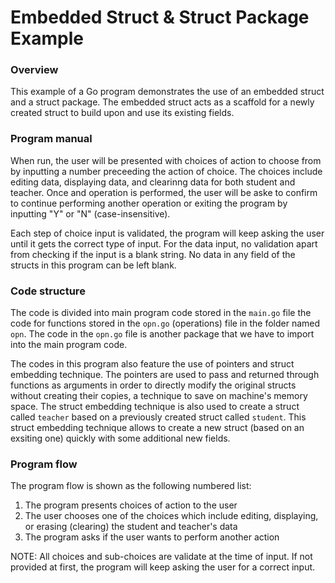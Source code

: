 # Embedded Struct & Struct Package Example

### Overview
This example of a Go program demonstrates the use of an embedded struct and a struct package. The embedded struct acts as a scaffold for a newly created struct to build upon and use its existing fields.

### Program manual
When run, the user will be presented with choices of action to choose from by inputting a number preceeding the action of choice. The choices include editing data, displaying data, and clearinng data for both student and teacher. Once and operation is performed, the user will be aske to confirm to continue performing another operation or exiting the program by inputting "Y" or "N" (case-insensitive).

Each step of choice input is validated, the program will keep asking the user until it gets the correct type of input. For the data input, no validation apart from checking if the input is a blank string. No data in any field of the structs in this program can be left blank.

### Code structure
The code is divided into main program code stored in the ```main.go``` file the code for functions stored in the ```opn.go``` (operations) file in the folder named ```opn```. The code in the ```opn.go``` file is another package that we have to import into the main program code.

The codes in this program also feature the use of pointers and struct embedding technique. The pointers are used to pass and returned through functions as arguments in order to directly modify the original structs without creating their copies, a technique to save on machine's memory space. The struct embedding technique is also used to create a struct called ```teacher``` based on a previously created struct called ```student```. This struct embedding technique allows to create a new struct (based on an exsiting one) quickly with some additional new fields.

### Program flow
The program flow is shown as the following numbered list:

1. The program presents choices of action to the user
2. The user chooses one of the choices which include editing, displaying, or erasing (clearing) the student and teacher's data
3. The program asks if the user wants to perform another action

NOTE: All choices and sub-choices are validate at the time of input. If not provided at first, the program will keep asking the user for a correct input.
